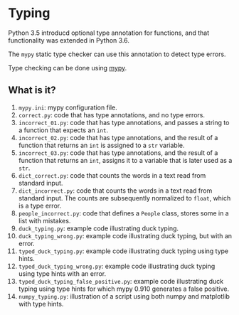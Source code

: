# Typing
Python 3.5 introducd optional type annotation for functions, and that
functionality was extended in Python 3.6.

The `mypy` static type checker can use this annotation to detect type
errors.

Type checking can be done using [mypy](http://mypy-lang.org/index.html).

## What is it?
1. `mypy.ini`: mypy configuration file.
1. `correct.py`: code that has type annotations, and no type errors.
1. `incorrect_01.py`: code that has type annotations, and passes a string
    to a function that expects an `int`.
1. `incorrect_02.py`: code that has type annotations, and the result of a
    function that returns an `int` is assigned to a `str` variable.
1. `incorrect_03.py`: code that has type annotations, and the result of a
    function that returns an `int`, assigns it to a variable that is
    later used as a `str`.
1. `dict_correct.py`: code that counts the words in a text read from
    standard input.
1. `dict_incorrect.py`: code that counts the words in a text read from
    standard input.  The counts are subsequently normalized to `float`,
    which is a type error.
1. `people_incorrect.py`: code that defines a `People` class, stores some
    in a list with mistakes.
1. `duck_typing.py`: example code illustrating duck typing.
1. `duck_typing_wrong.py`: example code illustrating duck typing, but
   with an error.
1. `typed_duck_typing.py`: example code illustrating duck typing
   using type hints.
1. `typed_duck_typing_wrong.py`: example code illustrating duck typing
   using type hints with an error.
1. `typed_duck_typing_false_positive.py`: example code illustrating
   duck typing using type hints for which mypy 0.910 generates a
   false positive.
1. `numpy_typing.py`: illustration of a script using both numpy and
   matplotlib with type hints.
